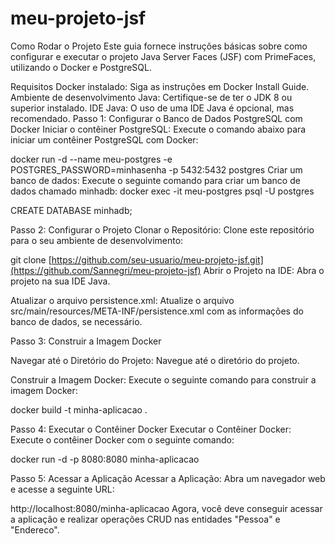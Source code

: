 # meu-projeto-jsf

Como Rodar o Projeto
Este guia fornece instruções básicas sobre como configurar e executar o projeto Java Server Faces (JSF) com PrimeFaces, utilizando o Docker e PostgreSQL.

Requisitos
Docker instalado: Siga as instruções em Docker Install Guide.
Ambiente de desenvolvimento Java: Certifique-se de ter o JDK 8 ou superior instalado.
IDE Java: O uso de uma IDE Java é opcional, mas recomendado.
Passo 1: Configurar o Banco de Dados PostgreSQL com Docker
Iniciar o contêiner PostgreSQL:
Execute o comando abaixo para iniciar um contêiner PostgreSQL com Docker:

docker run -d --name meu-postgres -e POSTGRES_PASSWORD=minhasenha -p 5432:5432 postgres
Criar um banco de dados:
Execute o seguinte comando para criar um banco de dados chamado minhadb:
docker exec -it meu-postgres psql -U postgres

CREATE DATABASE minhadb;

Passo 2: Configurar o Projeto
Clonar o Repositório:
Clone este repositório para o seu ambiente de desenvolvimento:


git clone [https://github.com/seu-usuario/meu-projeto-jsf.git](https://github.com/Sannegri/meu-projeto-jsf)
Abrir o Projeto na IDE:
Abra o projeto na sua IDE Java.

Atualizar o arquivo persistence.xml:
Atualize o arquivo src/main/resources/META-INF/persistence.xml com as informações do banco de dados, se necessário.

Passo 3: Construir a Imagem Docker

Navegar até o Diretório do Projeto:
Navegue até o diretório do projeto.

Construir a Imagem Docker:
Execute o seguinte comando para construir a imagem Docker:


docker build -t minha-aplicacao .

Passo 4: Executar o Contêiner Docker
Executar o Contêiner Docker:
Execute o contêiner Docker com o seguinte comando:

docker run -d -p 8080:8080 minha-aplicacao

Passo 5: Acessar a Aplicação
Acessar a Aplicação:
Abra um navegador web e acesse a seguinte URL:

http://localhost:8080/minha-aplicacao
Agora, você deve conseguir acessar a aplicação e realizar operações CRUD nas entidades "Pessoa" e "Endereco".
